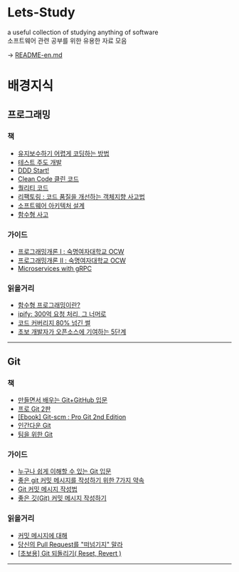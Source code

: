 # Lets-Study
a useful collection of studying anything of software  
소프트웨어 관련 공부를 위한 유용한 자료 모음

-> <a href="https://github.com/JoMingyu/Lets-Study/blob/master/README-en.md">README-en.md</a>

# 배경지식
## 프로그래밍
### 책
- <a href="http://www.yes24.com/24/goods/17926925?scode=032&OzSrank=1">유지보수하기 어렵게 코딩하는 방법</a>
- <a href="http://www.yes24.com/24/Goods/12246033">테스트 주도 개발</a>
- <a href="http://www.yes24.com/24/goods/27750871?CategoryNumber=001001003031004&Pcode=011">DDD Start!</a>
- <a href="http://www.yes24.com/24/Goods/11681152">Clean Code 클린 코드</a>
- <a href="http://www.yes24.com/24/Goods/36962739">퀄리티 코드</a>
- <a href="http://www.yes24.com/24/Goods/7951038">리팩토링 : 코드 품질을 개선하는 객체지향 사고법</a>
- <a href="http://www.yes24.com/24/goods/36124313?CategoryNumber=001001003031004">소프트웨어 아키텍처 설계</a>
- <a href="http://www.yes24.com/24/goods/29029252?scode=032&OzSrank=1">함수형 사고</a>
### 가이드
- <a href="http://ocw.sookmyung.ac.kr/?course=1577">프로그래밍개론 I : 숙명여자대학교 OCW</a>
- <a href="http://ocw.sookmyung.ac.kr/?course=1703">프로그래밍개론 II : 숙명여자대학교 OCW</a>
- <a href="https://medium.com/@goinhacker/microservices-with-grpc-d504133d191d">Microservices with gRPC</a>
### 읽을거리
- <a href="https://medium.com/@lazysoul/%ED%95%A8%EC%88%98%ED%98%95-%ED%94%84%EB%A1%9C%EA%B7%B8%EB%9E%98%EB%B0%8D%EC%9D%B4%EB%9E%80-d881230f2a5e">함수형 프로그래밍이란?</a>
- <a href="http://www.haruair.com/blog/4108">ipify: 300억 요청 처리, 그 너머로</a>
- <a href="https://brunch.co.kr/@leehosung/43">코드 커버리지 80% 넘긴 썰</a>
- <a href="http://www.bloter.net/archives/197960">초보 개발자가 오픈소스에 기여하는 5단계</a>
---
## Git
### 책
- <a href="http://www.yes24.com/24/goods/19684104?scode=032&OzSrank=7">만들면서 배우는 Git+GitHub 입문</a>
- <a href="http://www.yes24.com/24/goods/24841824?scode=032&OzSrank=1">프로 Git 2판</a>
- <a href="https://git-scm.com/book/ko/v2">[Ebook] Git-scm : Pro Git 2nd Edition</a>
- <a href="http://www.yes24.com/24/goods/58214924?scode=032&OzSrank=2">인간다운 Git</a>
- <a href="http://www.yes24.com/24/goods/30741673?scode=032&OzSrank=4">팀을 위한 Git</a>
### 가이드
- <a href="https://backlog.com/git-tutorial/kr/">누구나 쉽게 이해할 수 있는 Git 입문</a>
- <a href="http://meetup.toast.com/posts/106">좋은 git 커밋 메시지를 작성하기 위한 7가지 약속</a>
- <a href="https://item4.github.io/2016-11-01/How-to-Write-a-Git-Commit-Message/">Git 커밋 메시지 작성법</a>
- <a href="https://tech.ssut.me/2015/06/24/write-a-good-git-commit-message/">좋은 깃(Git) 커밋 메시지 작성하기</a>
### 읽을거리
- <a href="https://www.haruair.com/blog/2683">커밋 메시지에 대해</a>
- <a href="https://www.haruair.com/blog/2721">당신의 Pull Request를 "떠넘기지" 말라</a>
- <a href="http://www.devpools.kr/2017/02/05/%EC%B4%88%EB%B3%B4%EC%9A%A9-git-%EB%90%98%EB%8F%8C%EB%A6%AC%EA%B8%B0-reset-revert/">[초보용] Git 되돌리기( Reset, Revert )</a>
---
